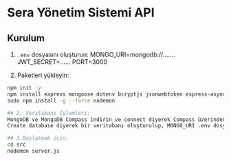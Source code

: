 # Sera Yönetim Sistemi API

## Kurulum

1. `.env` dosyasını oluşturun:
MONGO_URI=mongodb://.......
JWT_SECRET=......
PORT=3000

2. Paketleri yükleyin:
```bash
npm init -y
npm install express mongoose dotenv bcryptjs jsonwebtoken express-async-handler
sudo npm install -g --force nodemon

## 2. Veritabanı İşlemleri:
MongoDB ve MongoDB Compass indirin ve connect diyerek Compass üzerinden bağlanın. 
Create database diyerek bir veritabanı oluşturulup, MONGO_URI .env dosyasına yapıştırılacak.

## 3.Başlatmak için:
cd src
nodemon server.js



